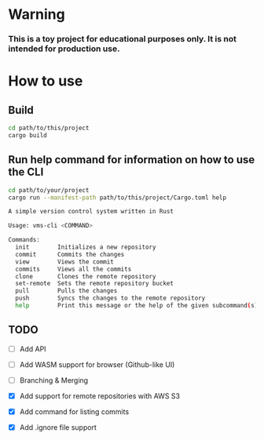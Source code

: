 # Warning
### This is a toy project for educational purposes only. It is not intended for production use.

# How to use

## Build
```bash
cd path/to/this/project
cargo build
```

## Run help command for information on how to use the CLI
```bash
cd path/to/your/project
cargo run --manifest-path path/to/this/project/Cargo.toml help
```
```bash
A simple version control system written in Rust

Usage: vms-cli <COMMAND>

Commands:
  init        Initializes a new repository
  commit      Commits the changes
  view        Views the commit
  commits     Views all the commits
  clone       Clones the remote repository
  set-remote  Sets the remote repository bucket
  pull        Pulls the changes
  push        Syncs the changes to the remote repository
  help        Print this message or the help of the given subcommand(s)
```

## TODO
- [ ] Add API
- [ ] Add WASM support for browser (Github-like UI)
- [ ] Branching & Merging
- [x] Add support for remote repositories with AWS S3
- [x] Add command for listing commits
- [x] Add .ignore file support

